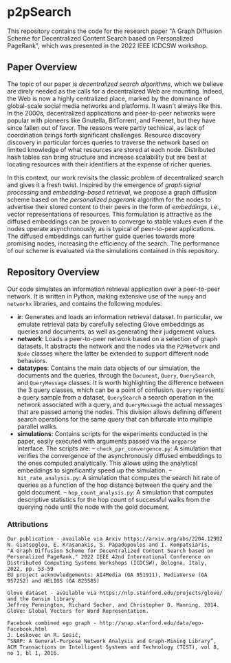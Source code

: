 # p2pSearch
This repository contains the code for the research paper "A Graph Diffusion Scheme for Decentralized Content Search based on Personalized PageRank", which was presented in the 2022 IEEE ICDCSW workshop.

## Paper Overview
The topic of our paper is _decentralized search algorithms_, which we believe are direly needed as the calls for a decentralized Web are mounting. Indeed, the Web is now a highly centralized place, marked by the dominance of global-scale social media networks and platforms. It wasn't always like this. In the 2000s, decentralized applications and peer-to-peer networks were popular with pioneers like Gnutella, BitTorrent, and Freenet, but they have since fallen out of favor. The reasons were partly technical, as lack of coordination brings forth significant challenges. Resource discovery discovery in particular forces queries to traverse the network based on limited knowledge of what resources are stored at each node. Distributed hash tables can bring structure and increase scalability but are best at locating resources with their identifiers at the expense of richer queries.

In this context, our work revisits the classic problem of decentralized search and gives it a fresh twist. Inspired by the emergence of _graph signal processing_ and _embedding-based retrieval_, we propose a graph diffusion scheme based on the _personalized pagerank_ algorithm for the nodes to advertise their stored content to their peers in the form of _embeddings_, i.e., vector representations of resources. This formulation is attractive as the diffused embeddings can be proven to converge to stable values even if the nodes operate asynchronously, as is typical of peer-to-peer applications. The diffused embeddings can further guide queries towards more promising nodes, increasing the efficiency of the search. The performance of our scheme is evaluated via the simulations contained in this repository.

## Repository Overview
Our code simulates an information retrieval application over a peer-to-peer network. It is written in Python, making extensive use of the ```numpy``` and ```networkx``` libraries, and contains the following modules:
- **ir**: Generates and loads an information retrieval dataset. In particular, we emulate retrieval data by carefully selecting Glove embeddings as queries and documents, as well as generating their judgement values.
- **network**: Loads a peer-to-peer network based on a selection of graph datasets. It abstracts the network and the nodes via the ```P2PNetwork``` and ```Node``` classes where the latter be extended to support different node behaviors.
- **datatypes**: Contains the main data objects of our simulation, the documents and the queries, through the ```Document```, ```Query```, ```QuerySearch```, and ```QueryMessage``` classes. It is worth highlighting the difference between the 3 query classes, which can be a point of confusion. ```Query``` represents a query sample from a dataset, ```QuerySearch``` a search operation in the network associated with a query, and ```QueryMessage``` the actual messages that are passed among the nodes. This division allows defining different search operations for the same query that can bifurcate into multiple parallel walks.
- **simulations**: Contains scripts for the experiments conducted in the paper, easily executed with arguments passed via the ```argparse``` interface. The scripts are: 
– ```check_ppr_convergence.py```: A simulation that verifies the convergence of the asynchronously diffused embeddings to the ones computed analytically. This allows using the analytical embeddings to significantly speed up the simulation.
– ```hit_rate_analysis.py```: A simulation that computes the search hit rate of queries as a function of the hop distance between the query and the gold document.
– ```hop_count_analysis.py```: A simulation that computes descriptive statistics for the hop count of successful walks from the querying node until the node with the gold document.


### Attributions
```
Our publication - available via Arxiv https://arxiv.org/abs/2204.12902
N. Giatsoglou, E. Krasanakis, S. Papadopoulos and I. Kompatsiaris,
"A Graph Diffusion Scheme for Decentralized Content Search based on Personalized PageRank," 2022 IEEE 42nd International Conference on Distributed Computing Systems Workshops (ICDCSW), Bologna, Italy, 2022, pp. 53-59
EU project acknowledgements: AI4Media (GA 951911), MediaVerse (GA 957252) and HELIOS (GA 825585)
```

```
Glove dataset - available via https://nlp.stanford.edu/projects/glove/ and the Gensim library
Jeffrey Pennington, Richard Socher, and Christopher D. Manning. 2014. GloVe: Global Vectors for Word Representation. 
```

```
Facebook combined ego graph - http://snap.stanford.edu/data/ego-Facebook.html
J. Leskovec en R. Sosič,
“SNAP: A General-Purpose Network Analysis and Graph-Mining Library”,
ACM Transactions on Intelligent Systems and Technology (TIST), vol 8, no 1, bl 1, 2016.
```
